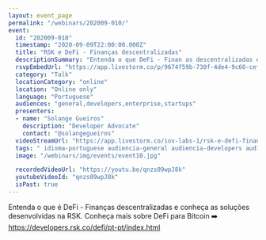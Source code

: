 ```yaml
---
layout: event_page
permalink: "/webinars/202009-010/"
event:
  id: "202009-010"
  timestamp: "2020-09-09T22:00:00.000Z"
  title: "RSK e DeFi - Finanças descentralizadas"
  descriptionSummary: "Entenda o que DeFi - Finan as descentralizadas e conhe a as solu es desenvolvidas na RSK. Conhe a mais sobre DeFi para Bitcoin https develo…"
  rsvpEmbedUrl: "https://app.livestorm.co/p/9674f59b-730f-4de4-9c60-cefce84fde06/form"
  category: "Talk"
  locationCategory: "online"
  location: "Online only"
  language: "Portuguese"
  audiences: "general,developers,enterprise,startups"
  presenters:
  - name: "Solange Gueiros"
    description: "Developer Advocate"
    contact: "@solangegueiros"
  videoStreamUrl: "https://app.livestorm.co/iov-labs-1/rsk-e-defi-financas-descentralizadas"
  tags: " idioma-portuguese audiencia-general audiencia-developers audiencia-enterprise audiencia-startups recent"
  image: "/webinars/img/events/event10.jpg"

  recordedVideoUrl: "https://youtu.be/qnzs09wpJ8k"
  youtubeVideoId: "qnzs09wpJ8k"
  isPast: true
---
```



Entenda o que é DeFi - Finanças descentralizadas e conheça as soluções desenvolvidas na RSK.
Conheça mais sobre DeFi para Bitcoin ➡️ https://developers.rsk.co/defi/pt-pt/index.html

